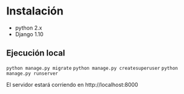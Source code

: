 # Instalación

- python 2.x
- Django 1.10

## Ejecución local

`python manage.py migrate`
`python manage.py createsuperuser`
`python manage.py runserver`

El servidor estará corriendo en http://localhost:8000
